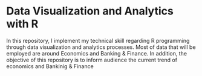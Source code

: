 # Data Visualization and Analytics with R
In this repository, I implement my technical skill regarding R programming through data visualization and analytics processes. Most of data that will be employed are around Economics and Banking & Finance. In addition, the objective of this repository is to inform audience the current trend of economics and Bankinig & Finance
